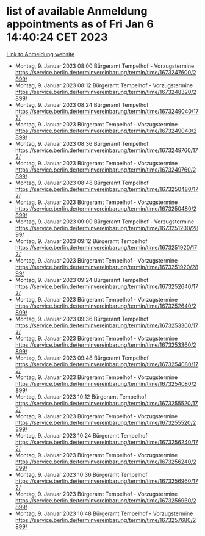 # list of available Anmeldung appointments as of Fri Jan  6 14:40:24 CET 2023
[Link to Anmeldung website](https://service.berlin.de/terminvereinbarung/termin/tag.php?termin=0&anliegen[]=120686&dienstleisterlist=122210,122217,327316,122219,327312,122227,327314,122231,327346,122243,327348,122252,329742,122260,329745,122262,329748,122254,329751,122271,327278,122273,327274,122277,327276,330436,122280,327294,122282,327290,122284,327292,327539,122291,327270,122285,327266,122286,327264,122296,327268,150230,329760,122301,327282,122297,327286,122294,327284,122312,329763,122314,329775,122304,327330,122311,327334,122309,327332,122281,327352,122279,329772,122276,327324,122274,327326,122267,329766,122246,327318,122251,327320,122257,327322,122208,327298,122226,327300,121362,121364&herkunft=http%3A%2F%2Fservice.berlin.de%2Fdienstleistung%2F120686%2F)
- Montag, 9. Januar 2023 08:00 Bürgeramt Tempelhof - Vorzugstermine https://service.berlin.de/terminvereinbarung/termin/time/1673247600/2899/
- Montag, 9. Januar 2023 08:12 Bürgeramt Tempelhof - Vorzugstermine https://service.berlin.de/terminvereinbarung/termin/time/1673248320/2899/
- Montag, 9. Januar 2023 08:24 Bürgeramt Tempelhof https://service.berlin.de/terminvereinbarung/termin/time/1673249040/172/
- Montag, 9. Januar 2023  Bürgeramt Tempelhof - Vorzugstermine https://service.berlin.de/terminvereinbarung/termin/time/1673249040/2899/
- Montag, 9. Januar 2023 08:36 Bürgeramt Tempelhof https://service.berlin.de/terminvereinbarung/termin/time/1673249760/172/
- Montag, 9. Januar 2023  Bürgeramt Tempelhof - Vorzugstermine https://service.berlin.de/terminvereinbarung/termin/time/1673249760/2899/
- Montag, 9. Januar 2023 08:48 Bürgeramt Tempelhof https://service.berlin.de/terminvereinbarung/termin/time/1673250480/172/
- Montag, 9. Januar 2023  Bürgeramt Tempelhof - Vorzugstermine https://service.berlin.de/terminvereinbarung/termin/time/1673250480/2899/
- Montag, 9. Januar 2023 09:00 Bürgeramt Tempelhof - Vorzugstermine https://service.berlin.de/terminvereinbarung/termin/time/1673251200/2899/
- Montag, 9. Januar 2023 09:12 Bürgeramt Tempelhof https://service.berlin.de/terminvereinbarung/termin/time/1673251920/172/
- Montag, 9. Januar 2023  Bürgeramt Tempelhof - Vorzugstermine https://service.berlin.de/terminvereinbarung/termin/time/1673251920/2899/
- Montag, 9. Januar 2023 09:24 Bürgeramt Tempelhof https://service.berlin.de/terminvereinbarung/termin/time/1673252640/172/
- Montag, 9. Januar 2023  Bürgeramt Tempelhof - Vorzugstermine https://service.berlin.de/terminvereinbarung/termin/time/1673252640/2899/
- Montag, 9. Januar 2023 09:36 Bürgeramt Tempelhof https://service.berlin.de/terminvereinbarung/termin/time/1673253360/172/
- Montag, 9. Januar 2023  Bürgeramt Tempelhof - Vorzugstermine https://service.berlin.de/terminvereinbarung/termin/time/1673253360/2899/
- Montag, 9. Januar 2023 09:48 Bürgeramt Tempelhof https://service.berlin.de/terminvereinbarung/termin/time/1673254080/172/
- Montag, 9. Januar 2023  Bürgeramt Tempelhof - Vorzugstermine https://service.berlin.de/terminvereinbarung/termin/time/1673254080/2899/
- Montag, 9. Januar 2023 10:12 Bürgeramt Tempelhof https://service.berlin.de/terminvereinbarung/termin/time/1673255520/172/
- Montag, 9. Januar 2023  Bürgeramt Tempelhof - Vorzugstermine https://service.berlin.de/terminvereinbarung/termin/time/1673255520/2899/
- Montag, 9. Januar 2023 10:24 Bürgeramt Tempelhof https://service.berlin.de/terminvereinbarung/termin/time/1673256240/172/
- Montag, 9. Januar 2023  Bürgeramt Tempelhof - Vorzugstermine https://service.berlin.de/terminvereinbarung/termin/time/1673256240/2899/
- Montag, 9. Januar 2023 10:36 Bürgeramt Tempelhof https://service.berlin.de/terminvereinbarung/termin/time/1673256960/172/
- Montag, 9. Januar 2023  Bürgeramt Tempelhof - Vorzugstermine https://service.berlin.de/terminvereinbarung/termin/time/1673256960/2899/
- Montag, 9. Januar 2023 10:48 Bürgeramt Tempelhof - Vorzugstermine https://service.berlin.de/terminvereinbarung/termin/time/1673257680/2899/
